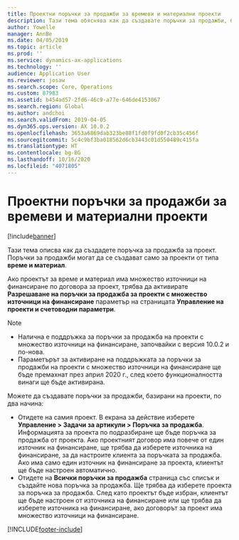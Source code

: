 ```yaml
---
title: Проектни поръчки за продажби за времеви и материални проекти
description: Тази тема обяснява как да създавате поръчки за продажби, базирани на проекти, за времеви и материални проекти.
author: Yowelle
manager: AnnBe
ms.date: 04/05/2019
ms.topic: article
ms.prod: ''
ms.service: dynamics-ax-applications
ms.technology: ''
audience: Application User
ms.reviewer: josaw
ms.search.scope: Core, Operations
ms.custom: 87983
ms.assetid: b454ad57-2fd6-46c9-a77e-646de4153067
ms.search.region: Global
ms.author: andchoi
ms.search.validFrom: 2019-04-05
ms.dyn365.ops.version: AX 10.0.2
ms.openlocfilehash: 3653a6869dab323be88f1fd0f9fd0f2cb35c456f
ms.sourcegitcommit: 5c4c9bf3ba018562d6cb3443c01d550489c415fa
ms.translationtype: HT
ms.contentlocale: bg-BG
ms.lasthandoff: 10/16/2020
ms.locfileid: "4071805"
---
```

# <a name="project-sales-orders-for-time-and-material-projects"></a>Проектни поръчки за продажби за времеви и материални проекти

[!include[banner](../includes/banner.md)]

Тази тема описва как да създадете поръчка за продажба за проект. Поръчки за продажби могат да се създават само за проекти от типа **време и материал**.

Ако проектът за време и материал има множество източници на финансиране по договора за проект, трябва да активирате **Разрешаване на поръчки за продажба за проекти с множество източници на финансиране** параметър на страницата **Управление на проекти и счетоводни параметри**. 

> [!NOTE]
> - Налична е поддръжка за поръчки за продажба на проекти с множество източници на финансиране, започвайки с версия 10.0.2 и по-нова.
> - Параметърът за активиране на поддръжката за поръчки за продажби на проекти с множество източници на финансиране ще бъде премахнат през април 2020 г., след което функционалността винаги ще бъде активирана.

Можете да създавате поръчки за продажби, базирани на проекти, по два начина:

- Отидете на самия проект. В екрана за действие изберете **Управление > Задачи за артикули > Поръчка за продажба**. Информацията за проекта по подразбиране ще бъде поръчка за продажба от проекта. Ако проектният договор има повече от един източник на финансиране, ще трябва да изберете източника на финансиране, за да настроите клиента за поръчката за продажба. Ако има само един източник на финансиране за проекта, клиентът ще бъде настроен автоматично.
- Отидете на **Всички поръчки за продажба** страница със списък и създайте нова поръчка за продажба. Ще трябва да изберете проекта за поръчка за продажба. След като проектът бъде избран, клиентът ще бъде настроен от източника на финансиране или ще трябва да изберете източника на финансиране, ако договорът за проект има множество източници на финансиране.



[!INCLUDE[footer-include](../includes/footer-banner.md)]